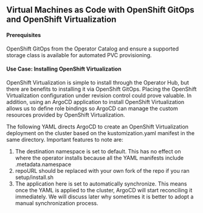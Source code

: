 <h2>Virtual Machines as Code with OpenShift GitOps and OpenShift Virtualization</h2>
<h4>Prerequisites</h4>
OpenShift GitOps from the Operator Catalog and ensure a supported storage class is available for automated PVC provisioning.

<h4>Use Case: Installing OpenShift Virtualization</h4>
OpenShift Virtualization is simple to install through the Operator Hub, but there are benefits to installing it via OpenShift GitOps. Placing the OpenShift Virtualization configuration under revision control could prove valuable. In addition, using an ArgoCD application to install OpenShift Virtualization allows us to define role bindings so ArgoCD can manage the custom resources provided by OpenShift Virtualization.

The following YAML directs ArgoCD to create an OpenShift Virtualization deployment on the cluster based on the kustomization.yaml manifest in the same directory. Important features to note are:

1. The destination namespace is set to default. This has no effect on where the operator installs because all the YAML manifests include .metadata.namespace
2. repoURL should be replaced with your own fork of the repo if you ran setup/install.sh
3. The application here is set to automatically synchronize. This means once the YAML is applied to the cluster, ArgoCD will start reconciling it immediately. We will discuss later why sometimes it is better to adopt a manual synchronization process.

```